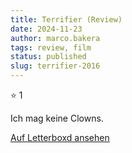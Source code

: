 ```yaml
---
title: Terrifier (Review)
date: 2024-11-23
author: marco.bakera
tags: review, film
status: published
slug: terrifier-2016
---
```


⭐ 1

Ich mag keine Clowns.

[Auf Letterboxd ansehen](https://boxd.it/7S50Dp)


